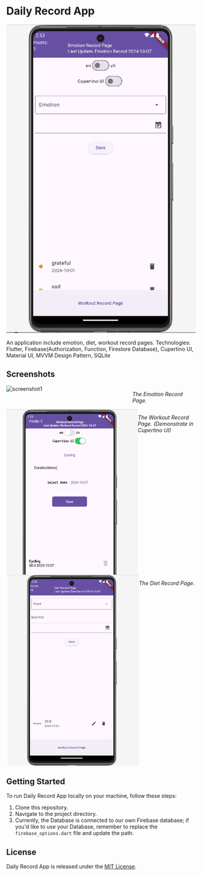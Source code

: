 # Daily Record App

<img src="assets/emotion.png" alt="Home Page" width="600" />

An application include emotion, diet, workout record pages.
Technologies: Flutter, Firebase(Authorization, Function, Firestore Database), Cupertino UI, Material UI, MVVM Design Pattern, SQLite


## Screenshots

<div style="display: flex; justify-content: center;">
    <img src="assets/emotion" alt="screenshot1" width="350" />
        <p style="font-style: italic;">The Emotion Record Page.</p>
</div>
<div style="display: flex; justify-content: center;">
    <img src="assets/cupertino_ui.png" alt="screenshot2" width="350" /> 
    <p style="font-style: italic;">The Workout Record Page. (Demonstrate in Cupertino UI)</p>
</div>
<div style="display: flex; justify-content: center;">
    <img src="assets/diet.png" alt="screenshot3" width="350" />
    <p style="font-style: italic;">The Diet Record Page.</p>
</div>


## Getting Started

To run Daily Record App locally on your machine, follow these steps:

1. Clone this repository.
2. Navigate to the project directory.
3. Currently, the Database is connected to our own Firebase database; if you'd like to use your Database, remember to replace the `firebase_options.dart` file and update the path.

## License

Daily Record App is released under the [MIT License](/path/to/license).

